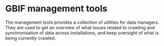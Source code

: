 # GBIF management tools

The management tools provides a collection of utilities for data managers. They are used to get an overview of what issues related to crawling and synchronisation of data across installations, and keep oversight of what is being currently crawled.
 
